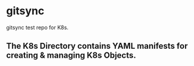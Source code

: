 # gitsync
gitsync test repo for K8s. 

## The K8s Directory contains YAML manifests for creating & managing K8s Objects.
